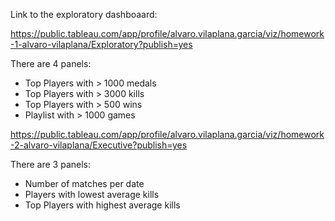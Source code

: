 Link to the exploratory dashboaard:

https://public.tableau.com/app/profile/alvaro.vilaplana.garcia/viz/homework-1-alvaro-vilaplana/Exploratory?publish=yes

There are 4 panels:
- Top Players with > 1000 medals
- Top Players with > 3000 kills
- Top Players with > 500 wins
- Playlist with > 1000 games


https://public.tableau.com/app/profile/alvaro.vilaplana.garcia/viz/homework-2-alvaro-vilaplana/Executive?publish=yes

There are 3 panels:
- Number of matches per date
- Players with lowest average kills
- Top Players with highest average kills
